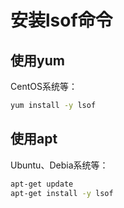# 安装lsof命令

## 使用yum
CentOS系统等：
~~~bash
yum install -y lsof
~~~

## 使用apt
Ubuntu、Debia系统等：
~~~bash
apt-get update
apt-get install -y lsof
~~~
